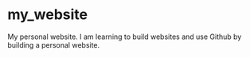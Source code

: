 # my_website
My personal website. 
I am learning to build websites and use Github by building a personal website.
